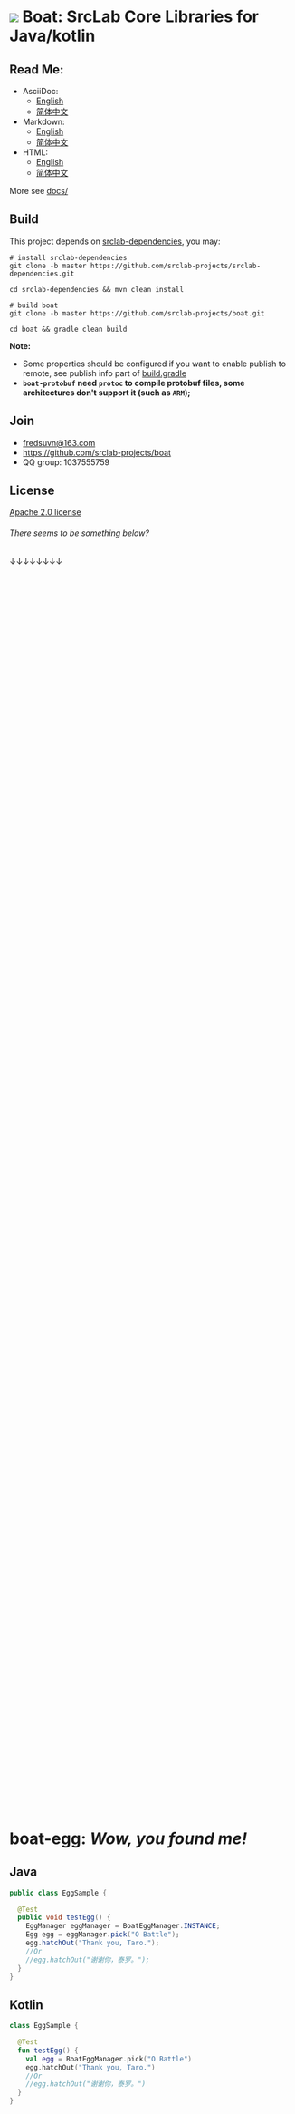 # ![](logo.svg) Boat: SrcLab Core Libraries for Java/kotlin

## Read Me:

- AsciiDoc:
  * [English](docs/README_en.adoc)
  * [简体中文](docs/README_zh.adoc)
- Markdown:
  * [English](docs/README_en.md)
  * [简体中文](docs/README_zh.md)
- HTML:
  * [English](docs/README_en.html)
  * [简体中文](docs/README_zh.html)

More see [docs/](docs/)

## Build

This project depends on [srclab-dependencies](https://github.com/srclab-projects/srclab-dependencies), you may:

```shell
# install srclab-dependencies
git clone -b master https://github.com/srclab-projects/srclab-dependencies.git

cd srclab-dependencies && mvn clean install

# build boat
git clone -b master https://github.com/srclab-projects/boat.git

cd boat && gradle clean build
```

**Note:**

* Some properties should be configured if you want to enable publish to remote, see publish info part
  of [build.gradle](build.gradle)
* **`boat-protobuf` need `protoc` to compile protobuf files, some architectures don't support it (such as `ARM`);**

## Join

* fredsuvn@163.com
* https://github.com/srclab-projects/boat
* QQ group: 1037555759

## License

[Apache 2.0 license][license]

[license]: https://www.apache.org/licenses/LICENSE-2.0.html

###### _There seems to be something below?_

↓↓↓↓↓↓↓↓

<br/><br/><br/><br/><br/><br/><br/><br/><br/><br/><br/><br/><br/><br/><br/><br/>
<br/><br/><br/><br/><br/><br/><br/><br/><br/><br/><br/><br/><br/><br/><br/><br/>
<br/><br/><br/><br/><br/><br/><br/><br/><br/><br/><br/><br/><br/><br/><br/><br/>
<br/><br/><br/><br/><br/><br/><br/><br/><br/><br/><br/><br/><br/><br/><br/><br/>
<br/><br/><br/><br/><br/><br/><br/><br/><br/><br/><br/><br/><br/><br/><br/><br/>
<br/><br/><br/><br/><br/><br/><br/><br/><br/><br/><br/><br/><br/><br/><br/><br/>
<br/><br/><br/><br/><br/><br/><br/><br/><br/><br/><br/><br/><br/><br/><br/><br/>
<br/><br/><br/><br/><br/><br/><br/><br/><br/><br/><br/><br/><br/><br/><br/><br/>

# boat-egg: _*Wow, you found me!*_

## Java

```java
public class EggSample {

  @Test
  public void testEgg() {
    EggManager eggManager = BoatEggManager.INSTANCE;
    Egg egg = eggManager.pick("O Battle");
    egg.hatchOut("Thank you, Taro.");
    //Or
    //egg.hatchOut("谢谢你，泰罗。");
  }
}
```

## Kotlin

```kotlin
class EggSample {

  @Test
  fun testEgg() {
    val egg = BoatEggManager.pick("O Battle")
    egg.hatchOut("Thank you, Taro.")
    //Or
    //egg.hatchOut("谢谢你，泰罗。")
  }
}
```
